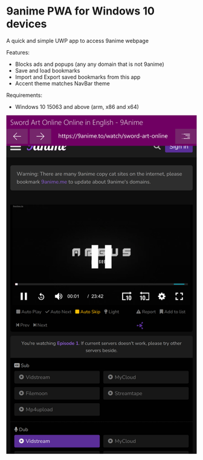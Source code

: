 # 9anime PWA for Windows 10 devices
A quick and simple UWP app to access 9anime webpage


Features:
- Blocks ads and popups (any any domain that is not 9anime)
- Save and load bookmarks
- Import and Export saved bookmarks from this app
- Accent theme matches NavBar theme

Requirements:
- Windows 10 15063 and above (arm, x86 and x64)

![](mobile-screen.png)

